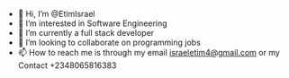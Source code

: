 - 👋 Hi, I’m @EtimIsrael
- 👀 I’m interested in Software Engineering
- 🌱 I’m currently a full stack developer
- 💞️ I’m looking to collaborate on programming jobs
- 📫 How to reach me is through my email israeletim4@gmail.com or my Contact +2348065816383

<!---
EtimIsrael/EtimIsrael is a ✨ special ✨ repository because its `README.md` (this file) appears on your GitHub profile.
You can click the Preview link to take a look at your changes.
--->
